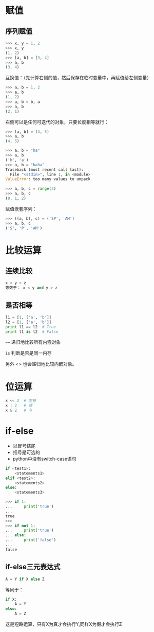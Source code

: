 # 赋值

## 序列赋值

```python
>>> x, y = 1, 2
>>> x, y
(1, 2)
>>> [a, b] = [3, 4]
>>> a, b
(3, 4)
```

互换值：（先计算右侧的值，然后保存在临时变量中，再赋值给左侧变量）

```python
>>> a, b = 1, 2
>>> a, b
(1, 2)
>>> a, b = b, a
>>> a, b
(2, 1)
```

右侧可以是任何可迭代的对象，只要长度相等就行：

```python
>>> [a, b] = (4, 5)
>>> a, b
(4, 5)

>>> a, b = "ha"
>>> a, b
('h', 'a')
>>> a, b = "haha"
Traceback (most recent call last):
  File "<stdin>", line 1, in <module>
ValueError: too many values to unpack
    
>>> a, b, c = range(3)
>>> a, b, c
(0, 1, 2)
```

赋值嵌套序列：

```python
>>> ((a, b), c) = ('SP', 'AM')
>>> a, b, c
('S', 'P', 'AM')
```





# 比较运算

## 连续比较

```python
x < y > z
等效于： x < y and y > z
```

## 是否相等

```python
l1 = [1, ['a', 'b']]
l2 = [1, ['a', 'b']]
print l1 == l2  # True
print l1 is l2  # False
```

`==` 递归地比较所有内嵌对象

`is` 判断是否是同一内存

另外 `<` `>` 也会递归地比较内嵌对象。



# 位运算

```python
x << 2  # 左移
x | 2   # 或
x & 2   # 与
```





# if-else

* 以冒号结尾
* 括号是可选的
* python中没有switch-case语句

```python
if <test1>:
	<statements1>
elif <test2>:
	<statements2>
else:
	<statements3>
```

```python
>>> if 1:
...     print('true')
...
true
>>>
>>> if not 1:
...     print('true')
... else:
...     print('false')
...
false
```

## if-else三元表达式

```python
A = Y if X else Z
```

等同于：

```python
if X:
	A = Y
else:
	A = Z
```

这是短路运算，只有X为真才会执行Y,同样X为假才会执行Z